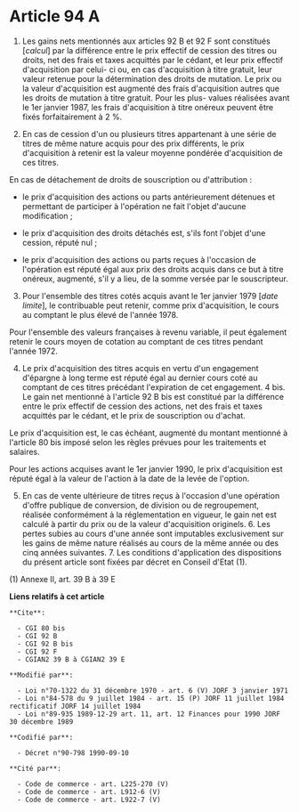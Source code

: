 # Article 94 A

1. Les gains nets mentionnés aux articles 92 B et 92 F sont constitués [*calcul*] par la différence entre le prix effectif de
cession des titres ou droits, net des frais et taxes acquittés par le cédant, et leur prix effectif d'acquisition par celui-
ci ou, en cas d'acquisition à titre gratuit, leur valeur retenue pour la détermination des droits de mutation. Le prix ou la
valeur d'acquisition est augmenté des frais d'acquisition autres que les droits de mutation à titre gratuit. Pour les plus-
values réalisées avant le 1er janvier 1987, les frais d'acquisition à titre onéreux peuvent être fixés forfaitairement à 2 %.

2. En cas de cession d'un ou plusieurs titres appartenant à une série de titres de même nature acquis pour des prix
différents, le prix d'acquisition à retenir est la valeur moyenne pondérée d'acquisition de ces titres.

En cas de détachement de droits de souscription ou d'attribution :

- le prix d'acquisition des actions ou parts antérieurement détenues et permettant de participer à l'opération ne fait
l'objet d'aucune modification ;

- le prix d'acquisition des droits détachés est, s'ils font l'objet d'une cession, réputé nul ;

- le prix d'acquisition des actions ou parts reçues à l'occasion de l'opération est réputé égal aux prix des droits acquis
dans ce but à titre onéreux, augmenté, s'il y a lieu, de la somme versée par le souscripteur.

3. Pour l'ensemble des titres cotés acquis avant le 1er janvier 1979 [*date limite*], le contribuable peut retenir, comme
prix d'acquisition, le cours au comptant le plus élevé de l'année 1978.

Pour l'ensemble des valeurs françaises à revenu variable, il peut également retenir le cours moyen de cotation au comptant de
ces titres pendant l'année 1972.

4. Le prix d'acquisition des titres acquis en vertu d'un engagement d'épargne à long terme est réputé égal au dernier cours
coté au comptant de ces titres précédant l'expiration de cet engagement.    4 bis. Le gain net mentionné à l'article 92 B bis
est constitué par la différence entre le prix effectif de cession des actions, net des frais et taxes acquittés par le
cédant, et le prix de souscription ou d'achat.

Le prix d'acquisition est, le cas échéant, augmenté du montant mentionné à l'article 80 bis imposé selon les règles prévues
pour les traitements et salaires.

Pour les actions acquises avant le 1er janvier 1990, le prix d'acquisition est réputé égal à la valeur de l'action à la date
de la levée de l'option.

5. En cas de vente ultérieure de titres reçus à l'occasion d'une opération d'offre publique de conversion, de division ou de
regroupement, réalisée conformément à la réglementation en vigueur, le gain net est calculé à partir du prix ou de la valeur
d'acquisition originels.    6. Les pertes subies au cours d'une année sont imputables exclusivement sur les gains de même
nature réalisés au cours de la même année ou des cinq années suivantes.    7. Les conditions d'application des dispositions
du présent article sont fixées par décret en Conseil d'Etat (1).

(1) Annexe II, art. 39 B à 39 E

**Liens relatifs à cet article**

	**Cite**:

	  - CGI 80 bis
	  - CGI 92 B
	  - CGI 92 B bis
	  - CGI 92 F
	  - CGIAN2 39 B à CGIAN2 39 E

	**Modifié par**:

	  - Loi n°70-1322 du 31 décembre 1970 - art. 6 (V) JORF 3 janvier 1971
	  - Loi n°84-578 du 9 juillet 1984 - art. 15 (P) JORF 11 juillet 1984 rectificatif JORF 14 juillet 1984
	  - Loi n°89-935 1989-12-29 art. 11, art. 12 Finances pour 1990 JORF 30 décembre 1989

	**Codifié par**:

	  - Décret n°90-798 1990-09-10

	**Cité par**:

	  - Code de commerce - art. L225-270 (V)
	  - Code de commerce - art. L912-6 (V)
	  - Code de commerce - art. L922-7 (V)
